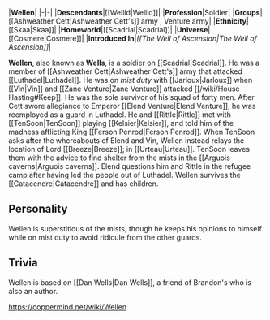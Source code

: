 |**Wellen**|
|-|-|
|**Descendants**|[[Wellid\|Wellid]]|
|**Profession**|Soldier|
|**Groups**|[[Ashweather Cett\|Ashweather Cett's]] army , Venture army|
|**Ethnicity**|[[Skaa\|Skaa]]|
|**Homeworld**|[[Scadrial\|Scadrial]]|
|**Universe**|[[Cosmere\|Cosmere]]|
|**Introduced In**|*[[The Well of Ascension\|The Well of Ascension]]*|

**Wellen**, also known as **Wells**, is a soldier on [[Scadrial\|Scadrial]].
He was a member of [[Ashweather Cett\|Ashweather Cett's]] army that attacked [[Luthadel\|Luthadel]]. He was on *mist duty* with [[Jarloux\|Jarloux]] when [[Vin\|Vin]] and [[Zane Venture\|Zane Venture]] attacked [[/wiki/House Hasting#Keep]]. He was the sole survivor of his squad of forty men.
After Cett swore allegiance to Emperor [[Elend Venture\|Elend Venture]], he was reemployed as a guard in Luthadel. He and [[Rittle\|Rittle]] met with [[TenSoon\|TenSoon]] playing [[Kelsier\|Kelsier]], and told him of the madness afflicting King [[Ferson Penrod\|Ferson Penrod]]. When TenSoon asks after the whereabouts of Elend and Vin, Wellen instead relays the location of Lord [[Breeze\|Breeze]]; in [[Urteau\|Urteau]]. TenSoon leaves them with the advice to find shelter from the mists in the [[Arguois caverns\|Arguois caverns]].
Elend questions him and Rittle in the refugee camp after having led the people out of Luthadel.
Wellen survives the [[Catacendre\|Catacendre]] and has children.

## Personality
Wellen is superstitious of the mists, though he keeps his opinions to himself while on mist duty to avoid ridicule from the other guards.

## Trivia
Wellen is based on [[Dan Wells\|Dan Wells]], a friend of Brandon's who is also an author.


https://coppermind.net/wiki/Wellen